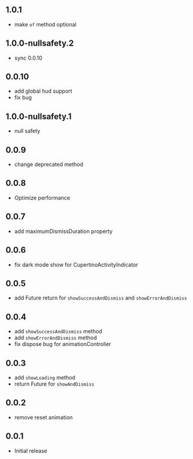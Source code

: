 ## 1.0.1

* make `of` method optional

## 1.0.0-nullsafety.2

* sync 0.0.10

## 0.0.10

* add global hud support
* fix bug

## 1.0.0-nullsafety.1

* null safety

## 0.0.9

* change deprecated method

## 0.0.8

* Optimize performance

## 0.0.7

* add maximumDismissDuration property

## 0.0.6

* fix dark mode show for CupertinoActivityIndicator

## 0.0.5

* add Future return for `showSuccessAndDismiss` and `showErrorAndDismiss`

## 0.0.4

* add `showSuccessAndDismiss` method
* add `showErrorAndDismiss` method
* fix dispose bug for animationController

## 0.0.3

* add `showLoading` method
* return Future for `showAndDismiss`

## 0.0.2

* remove reset animation

## 0.0.1

* Initial release
